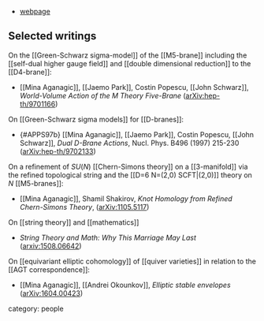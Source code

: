 * [webpage](https://math.berkeley.edu/people/faculty/mina-aganagic)

## Selected writings

On the [[Green-Schwarz sigma-model]] of the [[M5-brane]] including the [[self-dual higher gauge field]] and [[double dimensional reduction]] to the [[D4-brane]]:

* [[Mina Aganagic]], [[Jaemo Park]], Costin Popescu, [[John Schwarz]], _World-Volume Action of the M Theory Five-Brane_ ([arXiv:hep-th/9701166](http://arxiv.org/abs/hep-th/9701166))

On [[Green-Schwarz sigma models]] for [[D-branes]]:

* {#APPS97b} [[Mina Aganagic]], [[Jaemo Park]], Costin Popescu, [[John Schwarz]], _Dual D-Brane Actions_, Nucl. Phys. B496 (1997) 215-230 ([arXiv:hep-th/9702133](https://arxiv.org/abs/hep-th/9702133))

On a refinement of $SU(N)$ [[Chern-Simons theory]] on a [[3-manifold]] via the refined topological string and the [[D=6 N=(2,0) SCFT|(2,0)]] theory on $N$ [[M5-branes]]:

* [[Mina Aganagic]], Shamil Shakirov, _Knot Homology from Refined Chern-Simons Theory_, ([arXiv:1105.5117](https://arxiv.org/abs/1105.5117))

On [[string theory]] and [[mathematics]]

* _String Theory and Math: Why This Marriage May Last_ ([arxiv:1508.06642](http://arxiv.org/abs/1508.06642))

On [[equivariant elliptic cohomology]] of [[quiver varieties]] in relation to the [[AGT correspondence]]:

* [[Mina Aganagic]], [[Andrei Okounkov]], _Elliptic stable envelopes_ ([arXiv:1604.00423](https://arxiv.org/abs/1604.00423))




category: people